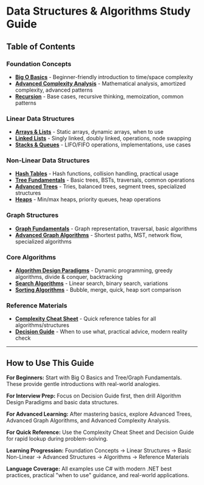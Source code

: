 # Data Structures & Algorithms Study Guide

## Table of Contents

### Foundation Concepts
- **[Big O Basics](big-o-basics.md)** - Beginner-friendly introduction to time/space complexity
- **[Advanced Complexity Analysis](asymptotic-notation-guide.md)** - Mathematical analysis, amortized complexity, advanced patterns
- **[Recursion](recursion.md)** - Base cases, recursive thinking, memoization, common patterns

### Linear Data Structures
- **[Arrays & Lists](arrays-lists.md)** - Static arrays, dynamic arrays, when to use
- **[Linked Lists](linked-lists.md)** - Singly linked, doubly linked, operations, node swapping
- **[Stacks & Queues](stacks-queues.md)** - LIFO/FIFO operations, implementations, use cases

### Non-Linear Data Structures
- **[Hash Tables](hash-tables.md)** - Hash functions, collision handling, practical usage
- **[Tree Fundamentals](trees-basics.md)** - Basic trees, BSTs, traversals, common operations
- **[Advanced Trees](trees-advanced.md)** - Tries, balanced trees, segment trees, specialized structures
- **[Heaps](heaps.md)** - Min/max heaps, priority queues, heap operations

### Graph Structures
- **[Graph Fundamentals](graphs-basics.md)** - Graph representation, traversal, basic algorithms
- **[Advanced Graph Algorithms](graphs-advanced.md)** - Shortest paths, MST, network flow, specialized algorithms

### Core Algorithms
- **[Algorithm Design Paradigms](algorithm-design.md)** - Dynamic programming, greedy algorithms, divide & conquer, backtracking
- **[Search Algorithms](search-algorithms.md)** - Linear search, binary search, variations
- **[Sorting Algorithms](sorting-algorithms.md)** - Bubble, merge, quick, heap sort comparison

### Reference Materials
- **[Complexity Cheat Sheet](complexity-cheatsheet.md)** - Quick reference tables for all algorithms/structures
- **[Decision Guide](decision-guide.md)** - When to use what, practical advice, modern reality check
---

## How to Use This Guide

**For Beginners:** Start with Big O Basics and Tree/Graph Fundamentals. These provide gentle introductions with real-world analogies.

**For Interview Prep:** Focus on Decision Guide first, then drill Algorithm Design Paradigms and basic data structures.

**For Advanced Learning:** After mastering basics, explore Advanced Trees, Advanced Graph Algorithms, and Advanced Complexity Analysis.

**For Quick Reference:** Use the Complexity Cheat Sheet and Decision Guide for rapid lookup during problem-solving.

**Learning Progression:** Foundation Concepts → Linear Structures → Basic Non-Linear → Advanced Structures → Algorithms → Reference Materials

**Language Coverage:** All examples use C# with modern .NET best practices, practical "when to use" guidance, and real-world applications.